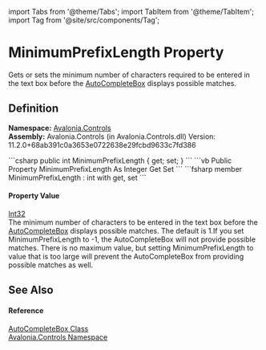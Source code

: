 import Tabs from '@theme/Tabs'; 
import TabItem from '@theme/TabItem'; 
import Tag from '@site/src/components/Tag'; 

# MinimumPrefixLength Property


Gets or sets the minimum number of characters required to be entered in the text box before the <a href="T_Avalonia_Controls_AutoCompleteBox">AutoCompleteBox</a> displays possible matches.



## Definition
**Namespace:** <a href="N_Avalonia_Controls">Avalonia.Controls</a>  
**Assembly:** Avalonia.Controls (in Avalonia.Controls.dll) Version: 11.2.0+68ab391c0a3653e0722638e29fcbd9633c7fd386

<Tabs groupId="api-code-preview">
<TabItem value="csharp" label="C#">
```csharp
public int MinimumPrefixLength { get; set; }
```
</TabItem>
<TabItem value="vb" label="VB">
```vb
Public Property MinimumPrefixLength As Integer
	Get
	Set
```
</TabItem>
<TabItem value="fsharp" label="F#">
```fsharp
member MinimumPrefixLength : int with get, set
```
</TabItem>
</Tabs>



#### Property Value
<a href="https://learn.microsoft.com/dotnet/api/system.int32" target="_blank" rel="noopener noreferrer">Int32</a>  
The minimum number of characters to be entered in the text box before the <a href="T_Avalonia_Controls_AutoCompleteBox">AutoCompleteBox</a> displays possible matches. The default is 1.If you set MinimumPrefixLength to -1, the AutoCompleteBox will not provide possible matches. There is no maximum value, but setting MinimumPrefixLength to value that is too large will prevent the AutoCompleteBox from providing possible matches as well.

## See Also


#### Reference
<a href="T_Avalonia_Controls_AutoCompleteBox">AutoCompleteBox Class</a>  
<a href="N_Avalonia_Controls">Avalonia.Controls Namespace</a>  
